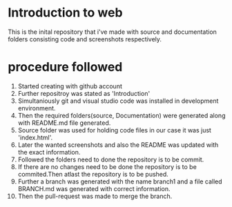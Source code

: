 # Introduction to web

This is the inital repository that i've made with source and documentation folders consisting code and screenshots respectively.

# procedure followed

1. Started creating with github account
2. Further repositroy was stated as 'Introduction'
3. Simultaniously git and visual studio code was installed in development environment.
4. Then the required folders(source, Documentation) were generated along with README.md file generated.
5. Source folder was used for holding code files in our case it was just 'index.html'.
6. Later the wanted screenshots and also the README was updated with the exact information.
7. Followed the folders need to done the repository is to be commit.
8. If there are no changes need to be done the repository is to be commited.Then atlast the repository is to be pushed.
9. Further a branch was generated with the name branch1 and a file called BRANCH.md was generated with correct information.
10. Then the pull-request was made to merge the branch.
